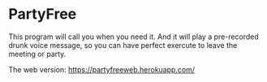 # PartyFree
This program will call you when you need it. And it will play a pre-recorded drunk voice message, so you can have perfect exercute to leave the meeting or party.

The web version:
https://partyfreeweb.herokuapp.com/
